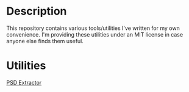 # Description

This repository contains various tools/utilities I've written for my own convenience. I'm providing these utilities under an MIT license in case anyone else finds them useful.

# Utilities

[PSD Extractor](./psd-extractor/README.md)
